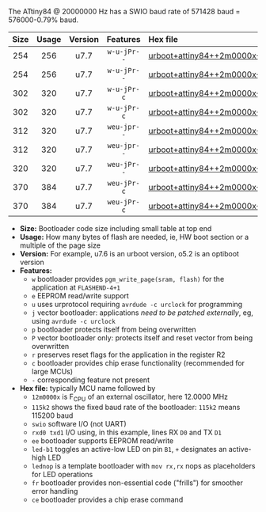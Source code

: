 The ATtiny84 @ 20000000 Hz has a SWIO baud rate of 571428 baud = 576000-0.79% baud.

|Size|Usage|Version|Features|Hex file|
|:-:|:-:|:-:|:-:|:--|
|254|256|u7.7|`w-u-jPr--`|[urboot+attiny84++2m0000x+++57k6_swio_rxa3_txa2_led+a4.hex](https://raw.githubusercontent.com/stefanrueger/urboot.hex/main/mcus/attiny84/external_oscillator/fcpu++2m0000_Hz/br+++57k6_bps/urboot+attiny84++2m0000x+++57k6_swio_rxa3_txa2_led+a4.hex)|
|254|256|u7.7|`w-u-jPr--`|[urboot+attiny84++2m0000x+++57k6_swio_rxa3_txa2_lednop.hex](https://raw.githubusercontent.com/stefanrueger/urboot.hex/main/mcus/attiny84/external_oscillator/fcpu++2m0000_Hz/br+++57k6_bps/urboot+attiny84++2m0000x+++57k6_swio_rxa3_txa2_lednop.hex)|
|302|320|u7.7|`w-u-jPr-c`|[urboot+attiny84++2m0000x+++57k6_swio_rxa3_txa2_led+a4_fr_ce.hex](https://raw.githubusercontent.com/stefanrueger/urboot.hex/main/mcus/attiny84/external_oscillator/fcpu++2m0000_Hz/br+++57k6_bps/urboot+attiny84++2m0000x+++57k6_swio_rxa3_txa2_led+a4_fr_ce.hex)|
|302|320|u7.7|`w-u-jPr-c`|[urboot+attiny84++2m0000x+++57k6_swio_rxa3_txa2_lednop_fr_ce.hex](https://raw.githubusercontent.com/stefanrueger/urboot.hex/main/mcus/attiny84/external_oscillator/fcpu++2m0000_Hz/br+++57k6_bps/urboot+attiny84++2m0000x+++57k6_swio_rxa3_txa2_lednop_fr_ce.hex)|
|312|320|u7.7|`weu-jpr--`|[urboot+attiny84++2m0000x+++57k6_swio_rxa3_txa2_ee_led+a4.hex](https://raw.githubusercontent.com/stefanrueger/urboot.hex/main/mcus/attiny84/external_oscillator/fcpu++2m0000_Hz/br+++57k6_bps/urboot+attiny84++2m0000x+++57k6_swio_rxa3_txa2_ee_led+a4.hex)|
|312|320|u7.7|`weu-jpr--`|[urboot+attiny84++2m0000x+++57k6_swio_rxa3_txa2_ee_lednop.hex](https://raw.githubusercontent.com/stefanrueger/urboot.hex/main/mcus/attiny84/external_oscillator/fcpu++2m0000_Hz/br+++57k6_bps/urboot+attiny84++2m0000x+++57k6_swio_rxa3_txa2_ee_lednop.hex)|
|320|320|u7.7|`weu-jPr--`|[urboot+attiny84++2m0000x+++57k6_swio_rxa3_txa2_ee.hex](https://raw.githubusercontent.com/stefanrueger/urboot.hex/main/mcus/attiny84/external_oscillator/fcpu++2m0000_Hz/br+++57k6_bps/urboot+attiny84++2m0000x+++57k6_swio_rxa3_txa2_ee.hex)|
|370|384|u7.7|`weu-jPr-c`|[urboot+attiny84++2m0000x+++57k6_swio_rxa3_txa2_ee_led+a4_fr_ce.hex](https://raw.githubusercontent.com/stefanrueger/urboot.hex/main/mcus/attiny84/external_oscillator/fcpu++2m0000_Hz/br+++57k6_bps/urboot+attiny84++2m0000x+++57k6_swio_rxa3_txa2_ee_led+a4_fr_ce.hex)|
|370|384|u7.7|`weu-jPr-c`|[urboot+attiny84++2m0000x+++57k6_swio_rxa3_txa2_ee_lednop_fr_ce.hex](https://raw.githubusercontent.com/stefanrueger/urboot.hex/main/mcus/attiny84/external_oscillator/fcpu++2m0000_Hz/br+++57k6_bps/urboot+attiny84++2m0000x+++57k6_swio_rxa3_txa2_ee_lednop_fr_ce.hex)|

- **Size:** Bootloader code size including small table at top end
- **Usage:** How many bytes of flash are needed, ie, HW boot section or a multiple of the page size
- **Version:** For example, u7.6 is an urboot version, o5.2 is an optiboot version
- **Features:**
  + `w` bootloader provides `pgm_write_page(sram, flash)` for the application at `FLASHEND-4+1`
  + `e` EEPROM read/write support
  + `u` uses urprotocol requiring `avrdude -c urclock` for programming
  + `j` vector bootloader: applications *need to be patched externally*, eg, using `avrdude -c urclock`
  + `p` bootloader protects itself from being overwritten
  + `P` vector bootloader only: protects itself and reset vector from being overwritten
  + `r` preserves reset flags for the application in the register R2
  + `c` bootloader provides chip erase functionality (recommended for large MCUs)
  + `-` corresponding feature not present
- **Hex file:** typically MCU name followed by
  + `12m0000x` is F<sub>CPU</sub> of an external oscillator, here 12.0000 MHz
  + `115k2` shows the fixed baud rate of the bootloader: `115k2` means 115200 baud
  + `swio` software I/O (not UART)
  + `rxd0 txd1` I/O using, in this example, lines RX `D0` and TX `D1`
  + `ee` bootloader supports EEPROM read/write
  + `led-b1` toggles an active-low LED on pin `B1`, `+` designates an active-high LED
  + `lednop` is a template bootloader with `mov rx,rx` nops as placeholders for LED operations
  + `fr` bootloader provides non-essential code ("frills") for smoother error handling
  + `ce` bootloader provides a chip erase command
